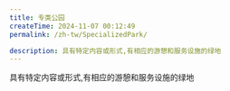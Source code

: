```yaml
---
title: 专类公园
createTime: 2024-11-07 00:12:49
permalink: /zh-tw/SpecializedPark/

description: 具有特定内容或形式,有相应的游憩和服务设施的绿地
---
```


具有特定内容或形式,有相应的游憩和服务设施的绿地